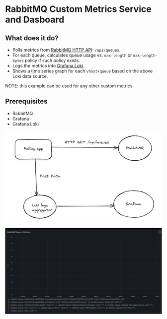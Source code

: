 # RabbitMQ Custom Metrics Service and Dasboard

## What does it do?
* Polls metrics from [RabbitMQ HTTP API](https://www.rabbitmq.com/docs/management#http-api): `/api/queues`.
* For each queue, calculates queue usage vs. `max-length` or `max-length-bytes` policy if such policy exists.
* Logs the metrics into [Grafana Loki](https://grafana.com/oss/loki/).
* Shows a time series graph for each `vhost+queue` based on the above Loki data source.


NOTE: this example can be used for any other custom metrics

## Prerequisites
* RabbitMQ
* Grafana
* Grafana Loki

![Architecture](/doc/architecture.png)

![Grafana Dashboard](/doc/dashboard.png)